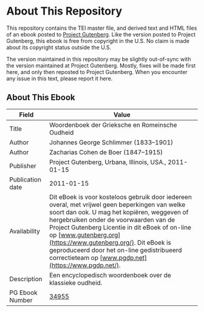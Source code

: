 # About This Repository

This repository contains the TEI master file, and derived text and HTML files of an ebook posted to [Project Gutenberg](https://www.gutenberg.org/). Like the version posted to Project Gutenberg, this ebook is free from copyright in the U.S. No claim is made about its copyright status outside the U.S.

The version maintained in this repository may be slightly out-of-sync with the version maintained at Project Gutenberg. Mostly, fixes will be made first here, and only then reposted to Project Gutenberg. When you encounter any issue in this text, please report it here.

## About This Ebook

| Field | Value |
| ----- | ----- |
| Title | Woordenboek der Grieksche en Romeinsche Oudheid |
| Author | Johannes George Schlimmer (1833–1901) |
| Author | Zacharias Cohen de Boer (1847–1915) |
| Publisher | Project Gutenberg, Urbana, Illinois, USA., 2011-01-15 |
| Publication date | 2011-01-15 |
| Availability | Dit eBoek is voor kosteloos gebruik door iedereen overal, met vrijwel geen beperkingen van welke soort dan ook. U mag het kopiëren, weggeven of hergebruiken onder de voorwaarden van de Project Gutenberg Licentie in dit eBoek of on-line op [www.gutenberg.org](https://www.gutenberg.org/). Dit eBoek is geproduceerd door het on-line gedistribueerd correctieteam op [www.pgdp.net](https://www.pgdp.net/). |
| Description | Een encyclopedisch woordenboek over de klassieke oudheid. |
| PG Ebook Number | [34955](https://www.gutenberg.org/ebooks/34955) |
